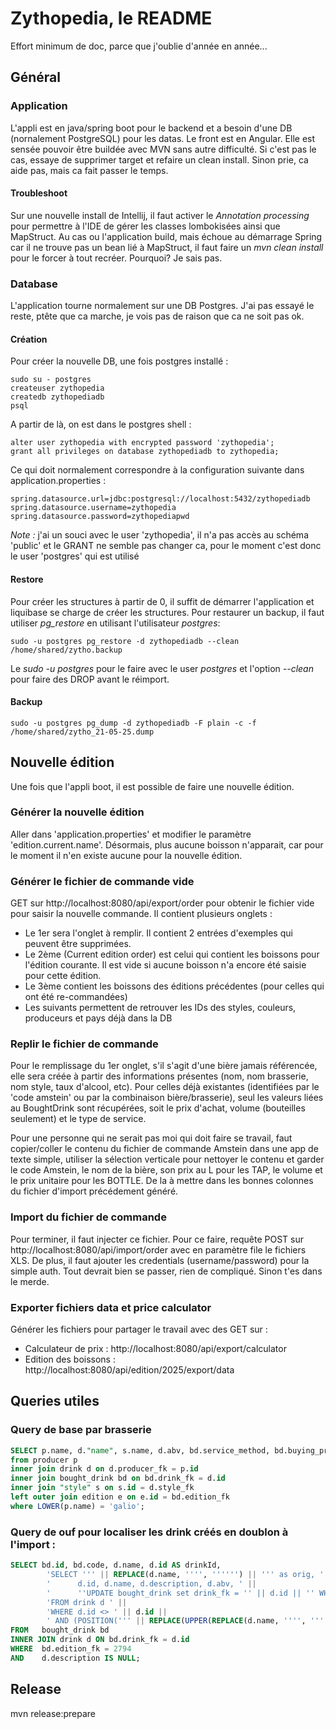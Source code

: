 # Zythopedia, le README
Effort minimum de doc, parce que j'oublie d'année en année...

## Général

### Application
L'appli est en java/spring boot pour le backend et a besoin d'une DB (nornalement PostgreSQL) pour les datas. Le front est en Angular. Elle est sensée pouvoir être buildée avec MVN sans autre difficulté. Si c'est pas le cas, essaye de supprimer target et refaire un clean install. Sinon prie, ca aide pas, mais ca fait passer le temps.

#### Troubleshoot
Sur une nouvelle install de Intellij, il faut activer le *Annotation processing* pour permettre à l'IDE de gérer les classes lombokisées ainsi que MapStruct. Au cas ou l'application build, mais échoue au démarrage Spring car il ne trouve pas un bean lié à MapStruct, il faut faire un *mvn clean install* pour le forcer à tout recréer. Pourquoi? Je sais pas.

### Database
L'application tourne normalement sur une DB Postgres. J'ai pas essayé le reste, ptête que ca marche, je vois pas de raison que ca ne soit pas ok.

#### Création
Pour créer la nouvelle DB, une fois postgres installé :
```
sudo su - postgres
createuser zythopedia
createdb zythopediadb
psql
```
A partir de là, on est dans le postgres shell :
```
alter user zythopedia with encrypted password 'zythopedia';
grant all privileges on database zythopediadb to zythopedia;
```
Ce qui doit normalement correspondre à la configuration suivante dans application.properties :
```
spring.datasource.url=jdbc:postgresql://localhost:5432/zythopediadb
spring.datasource.username=zythopedia
spring.datasource.password=zythopediapwd
```

*Note :* j'ai un souci avec le user 'zythopedia', il n'a pas accès au schéma 'public' et le GRANT ne semble pas changer ca, pour le moment c'est donc le user 'postgres' qui est utilisé

#### Restore
Pour créer les structures à partir de 0, il suffit de démarrer l'application et liquibase se charge de créer les structures.
Pour restaurer un backup, il faut utiliser *pg_restore* en utilisant l'utilisateur *postgres*:
```
sudo -u postgres pg_restore -d zythopediadb --clean /home/shared/zytho.backup
```
Le *sudo -u postgres* pour le faire avec le user *postgres* et l'option *--clean* pour faire des DROP avant le réimport.

#### Backup
```
sudo -u postgres pg_dump -d zythopediadb -F plain -c -f /home/shared/zytho_21-05-25.dump
```

## Nouvelle édition
Une fois que l'appli boot, il est possible de faire une nouvelle édition.

### Générer la nouvelle édition
Aller dans 'application.properties' et modifier le paramètre 'edition.current.name'. Désormais, plus aucune boisson n'apparait, car pour le moment il n'en existe aucune pour la nouvelle édition.

### Générer le fichier de commande vide
GET sur http://localhost:8080/api/export/order pour obtenir le fichier vide pour saisir la nouvelle commande. Il contient plusieurs onglets :
 - Le 1er sera l'onglet à remplir. Il contient 2 entrées d'exemples qui peuvent être supprimées.
 - Le 2ème (Current edition order) est celui qui contient les boissons pour l'édition courante. Il est vide si aucune boisson n'a encore été saisie pour cette édition.
 - Le 3ème contient les boissons des éditions précédentes (pour celles qui ont été re-commandées)
 - Les suivants permettent de retrouver les IDs des styles, couleurs, produceurs et pays déjà dans la DB

### Replir le fichier de commande
Pour le remplissage du 1er onglet, s'il s'agit d'une bière jamais référencée, elle sera créée à partir des informations présentes (nom, nom brasserie, nom style, taux d'alcool, etc). Pour celles déjà existantes (identifiées par le 'code amstein' ou par la combinaison bière/brasserie), seul les valeurs liées au BoughtDrink sont récupérées, soit le prix d'achat, volume (bouteilles seulement) et le type de service.

Pour une personne qui ne serait pas moi qui doit faire se travail, faut copier/coller le contenu du fichier de commande Amstein dans une app de texte simple, utiliser la sélection verticale pour nettoyer le contenu et garder le code Amstein, le nom de la bière, son prix au L pour les TAP, le volume et le prix unitaire pour les BOTTLE. De la à mettre dans les bonnes colonnes du fichier d'import précédement généré.

### Import du fichier de commande
Pour terminer, il faut injecter ce fichier. Pour ce faire, requête POST sur http://localhost:8080/api/import/order avec en paramètre file le fichiers XLS. De plus, il faut ajouter les credentials (username/password) pour la simple auth. Tout devrait bien se passer, rien de compliqué. Sinon t'es dans le merde.

### Exporter fichiers data et price calculator
Générer les fichiers pour partager le travail avec des GET sur :
 - Calculateur de prix : http://localhost:8080/api/export/calculator
 - Edition des boissons : http://localhost:8080/api/edition/2025/export/data

## Queries utiles 

### Query de base par brasserie
```sql
SELECT p.name, d."name", s.name, d.abv, bd.service_method, bd.buying_price
from producer p
inner join drink d on d.producer_fk = p.id
inner join bought_drink bd on bd.drink_fk = d.id
inner join "style" s on s.id = d.style_fk  
left outer join edition e on e.id = bd.edition_fk 
where LOWER(p.name) = 'galio';
```

### Query de ouf pour localiser les drink créés en doublon à l'import :
```sql
SELECT bd.id, bd.code, d.name, d.id AS drinkId,
		'SELECT ''' || REPLACE(d.name, '''', '''''') || ''' as orig, ' ||
		'      d.id, d.name, d.description, d.abv, ' ||
		'      ''UPDATE bought_drink set drink_fk = '' || d.id || '' WHERE drink_fk =' || d.id || ''' AS updQry ' ||
		'FROM drink d ' ||
		'WHERE d.id <> ' || d.id ||
		' AND (POSITION(''' || REPLACE(UPPER(REPLACE(d.name, '''', '''''')), ' ', ''' IN UPPER(d.name))>0 OR POSITION(''') || ''' IN UPPER(d.name))>0); '
FROM   bought_drink bd
INNER JOIN drink d ON bd.drink_fk = d.id
WHERE  bd.edition_fk = 2794
AND    d.description IS NULL;
```

## Release
mvn release:prepare
